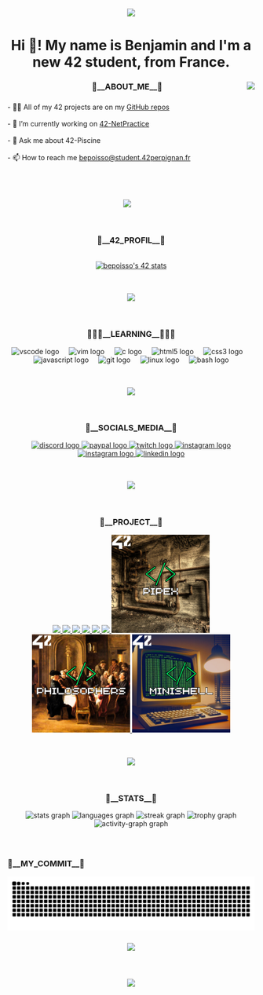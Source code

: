 <br clear="both">

<div align="center">
  <img height="275" src="https://developers.giphy.com/branch/master/static/api-512d36c09662682717108a38bbb5c57d.gif"  />
</div>

###

<h1 align="center">Hi 👋! My name is Benjamin and I'm a new 42 student,  from France.</h2>

###

<img align="right" height="250" src="https://framerusercontent.com/images/vJIjpx5ycJV1WIfMFWhFP3IboD8.gif"  />

###

<h3 align="center">💬__ABOUT_ME__💬</h3>

###

<p align="left">
  - 👨‍💻 All of my 42 projects are on my <a href="https://github.com/bepoisso?tab=repositories">GitHub repos</a><br><br>
  - 🔭 I’m currently working on <a href="https://github.com/bepoisso/42-NetPractice/">42-NetPractice</a><br><br>
  - 💬 Ask me about 42-Piscine<br><br>
  - 📫 How to reach me <a href="mailto:bepoisso@student.42perpignan.fr">bepoisso@student.42perpignan.fr</a>
</p>


###

<h4 align="left"></h4>

###

<h4 align="left"></h4>

###

<h4 align="left"></h4>

###
<br>


<br>
<p align="center" style="margin: 10; padding: 0; text-align: center;">
  <img src="https://raw.githubusercontent.com/andreasbm/readme/master/assets/lines/rainbow.png" height="5" style="border: none; margin: 0; padding: 0; max-width: 100%;">
</p>
<br>



  <h3 align="center">📡__42_PROFIL__📡</h3>
  <br>
  <div align= "center">
    <a href="https://github.com/oakoudad/badge42">
      <img src="https://badge.mediaplus.ma/colorfulwaves/bepoisso?1337Badge=off&UM6P=off" alt="bepoisso's 42 stats" />
    </a>
  </div>
<br>
<br>
<p align="center" style="margin: 10; padding: 0; text-align: center;">
  <img src="https://raw.githubusercontent.com/andreasbm/readme/master/assets/lines/rainbow.png" height="5" style="border: none; margin: 0; padding: 0;">
</p>
<br>

###
<h3 align="center">👨🏻‍🎓__LEARNING__👨🏻‍🎓</h3>

<div align="center">
  <img src="https://cdn.jsdelivr.net/gh/devicons/devicon/icons/vscode/vscode-original.svg" height="50" alt="vscode logo"  />
  <img width="12" />
  <img src="https://cdn.jsdelivr.net/gh/devicons/devicon/icons/vim/vim-original.svg" height="50" alt="vim logo"  />
  <img width="12" />
  <img src="https://cdn.jsdelivr.net/gh/devicons/devicon/icons/c/c-original.svg" height="50" alt="c logo"  />
  <img width="12" />
  <img src="https://cdn.jsdelivr.net/gh/devicons/devicon/icons/html5/html5-original.svg" height="50" alt="html5 logo"  />
  <img width="12" />
  <img src="https://cdn.jsdelivr.net/gh/devicons/devicon/icons/css3/css3-original.svg" height="50" alt="css3 logo"  />
  <img width="12" />
  <img src="https://cdn.jsdelivr.net/gh/devicons/devicon/icons/javascript/javascript-original.svg" height="50" alt="javascript logo"  />
  <img width="12" />
  <img src="https://cdn.jsdelivr.net/gh/devicons/devicon/icons/git/git-original.svg" height="50" alt="git logo"  />
  <img width="12" />
  <img src="https://cdn.jsdelivr.net/gh/devicons/devicon/icons/linux/linux-original.svg" height="50" alt="linux logo"  />
  <img width="12" />
  <img src="https://cdn.jsdelivr.net/gh/devicons/devicon/icons/bash/bash-original.svg" height="50" alt="bash logo"  />
</div>
<br>
<br>
<p align="center" style="margin: 10; padding: 0; text-align: center;">
  <img src="https://raw.githubusercontent.com/andreasbm/readme/master/assets/lines/rainbow.png" height="5" style="border: none; margin: 0; padding: 0;">
</p>
<br>

###

<h3 align="center">📨__SOCIALS_MEDIA__📨</h3>

<div align="center">
  <a href="https://discord.gg/tqhUGtgnGT" target="_blank">
    <img src="https://a11ybadges.com/badge?logo=discord" height="33" alt="discord logo"  />
  </a>
  <a href="https://paypal.me/flitchertv" target="_blank">
    <img src="https://a11ybadges.com/badge?logo=paypal" height="33" alt="paypal logo"  />
  </a>
  <a href="https://www.twitch.tv/flitcher" target="_blank">
    <img src="https://a11ybadges.com/badge?logo=twitch" height="33" alt="twitch logo"  />
  </a>
  <a href="https://www.instagram.com/benjii_psn/" target="_blank">
    <img src="https://a11ybadges.com/badge?logo=instagram" height="33" alt="instagram logo"  />
  </a>
  <a href="https://www.youtube.com/watch?v=xvFZjo5PgG0" target="_blank">
    <img src="https://a11ybadges.com/badge?logo=onlyfans" height="33" alt="instagram logo"  />
  <img src="https://a11ybadges.com/badge?logo=linkedin" height="33" alt="linkedin logo"  />
  </a>
</div>
<br>
<br>
<p align="center" style="margin: 10; padding: 0; text-align: center;">
  <img src="https://raw.githubusercontent.com/andreasbm/readme/master/assets/lines/rainbow.png" height="5" style="border: none; margin: 0; padding: 0;">
</p>
<br>

###
<h3 align="center">📁__PROJECT__📁</h3>
<div align="center">
  <a href="https://github.com/bepoisso/42-libft/" target="_blank">
    <img height="200" src="https://raw.githubusercontent.com/bepoisso/My_image_bank/refs/heads/main/libft.png" />
  </a>
  <a href="https://github.com/bepoisso/42-ft_printf/" target="_blank">
    <img height="200" src="https://raw.githubusercontent.com/bepoisso/My_image_bank/refs/heads/main/printf.png" />
  </a>
  <a href="https://github.com/bepoisso/42-get_next_line/" target="_blank">
    <img height="200" src="https://raw.githubusercontent.com/bepoisso/My_image_bank/refs/heads/main/gnl.png" />
  </a>
  <a href="https://github.com/bepoisso/42-Born2beroot/" target="_blank">
    <img height="200" src="https://raw.githubusercontent.com/bepoisso/My_image_bank/refs/heads/main/bnorn2beroot.png" />
  </a>
 <a href="https://github.com/bepoisso/42-Push-swap/" target="_blank">
    <img height="200" src="https://raw.githubusercontent.com/bepoisso/My_image_bank/refs/heads/main/pushswap.png" />
  </a>
  <a href="https://github.com/bepoisso/42-So_long/" target="_blank">
    <img height="200" src="https://raw.githubusercontent.com/bepoisso/My_image_bank/refs/heads/main/so_long.png" />
  </a>
  <a href="https://github.com/bepoisso/42-Pipex/" target="_blank">
    <img height="200" src="https://raw.githubusercontent.com/bepoisso/My_image_bank/refs/heads/main/pipex.png" />
  </a>
  <a href="https://github.com/bepoisso/42-Philosophers/" target="_blank">
    <img height="200" src="https://raw.githubusercontent.com/bepoisso/My_image_bank/refs/heads/main/philosophers.png" />
  </a>
   <a href="https://github.com/bepoisso/42-Minishell/" target="_blank">
    <img height="200" src="https://raw.githubusercontent.com/bepoisso/My_image_bank/refs/heads/main/minishell.png" />
  </a>
</div>

<br>
<br>
<p align="center" style="margin: 10; padding: 0; text-align: center;">
  <img src="https://raw.githubusercontent.com/andreasbm/readme/master/assets/lines/rainbow.png" height="5" style="border: none; margin: 0; padding: 0;">
</p>
<br>

###
<h3 align="center">🔧__STATS__🔧</h3>
<div align="center">
  <img src="https://github-readme-stats.vercel.app/api?username=bepoisso&hide_title=false&hide_rank=false&show_icons=true&include_all_commits=true&count_private=true&disable_animations=false&theme=dracula&locale=en&hide_border=false&order=1" height="150" alt="stats graph"  />
  <img src="https://github-readme-stats.vercel.app/api/top-langs?username=bepoisso&locale=en&hide_title=false&layout=compact&card_width=320&langs_count=5&theme=dracula&hide_border=false&order=2" height="150" alt="languages graph"  />
  <img src="https://streak-stats.demolab.com?user=bepoisso&locale=en&mode=daily&theme=dracula&hide_border=false&border_radius=5&order=3" height="150" alt="streak graph"  />
  <img src="https://github-profile-trophy.vercel.app?username=bepoisso&theme=dracula&column=-1&row=1&margin-w=8&margin-h=8&no-bg=false&no-frame=false&order=4" height="150" alt="trophy graph"  />
  <img src="https://github-readme-activity-graph.vercel.app/graph?username=bepoisso&radius=16&theme=react&area=true&order=5" height="300" alt="activity-graph graph"  />
</div>


###

<br clear="both">
<h3 align="left">🐍__MY_COMMIT__🐍</h3>
<img src="https://raw.githubusercontent.com/bepoisso/bepoisso/output/snake.svg" alt="Snake animation" />

###

<div align="center">
  <img src="https://profile-counter.glitch.me/bepoisso/count.svg?"  />
</div>

###

<br>
<p align="center" style="margin: 10; padding: 0; text-align: center;">
  <img src="https://raw.githubusercontent.com/andreasbm/readme/master/assets/lines/rainbow.png" height="5" style="border: none; margin: 0; padding: 0;">
</p>
<br>

